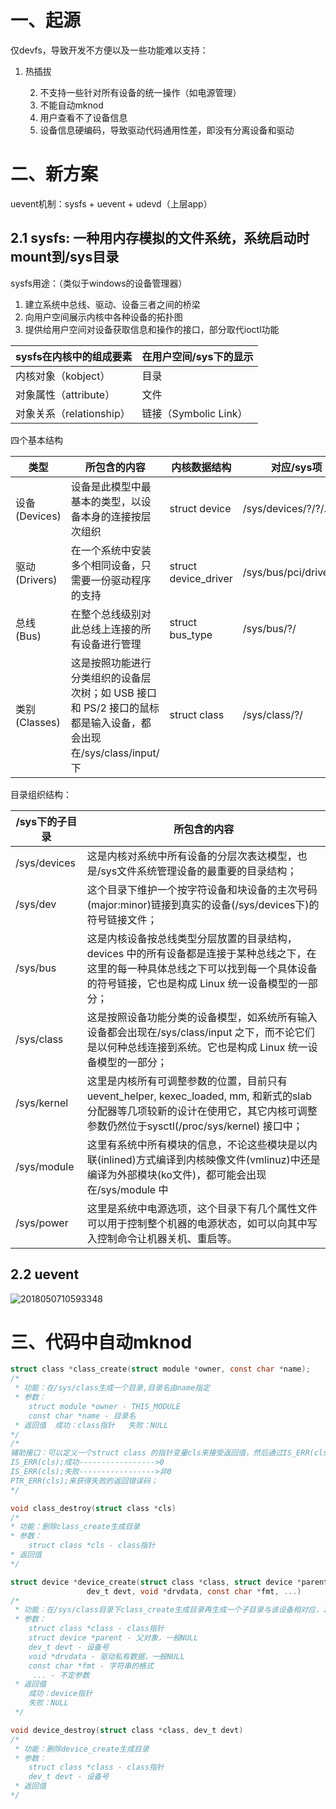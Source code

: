 # 一、起源

仅devfs，导致开发不方便以及一些功能难以支持：

1. 热插拔

 	2. 不支持一些针对所有设备的统一操作（如电源管理）
 	3. 不能自动mknod
 	4. 用户查看不了设备信息
 	5. 设备信息硬编码，导致驱动代码通用性差，即没有分离设备和驱动

# 二、新方案

uevent机制：sysfs + uevent + udevd（上层app）

## 2.1 sysfs: 一种用内存模拟的文件系统，系统启动时mount到/sys目录

sysfs用途：（类似于windows的设备管理器）

1. 建立系统中总线、驱动、设备三者之间的桥梁
2. 向用户空间展示内核中各种设备的拓扑图
3. 提供给用户空间对设备获取信息和操作的接口，部分取代ioctl功能

| **sysfs在内核中的组成要素** | **在用户空间/sys下的显示** |
| --------------------------- | -------------------------- |
| 内核对象（kobject）         | 目录                       |
| 对象属性（attribute）       | 文件                       |
| 对象关系（relationship）    | 链接（Symbolic Link）      |

四个基本结构

| **类型**      | **所包含的内容**                                             | **内核数据结构**     | **对应/sys项**          |
| ------------- | ------------------------------------------------------------ | -------------------- | ----------------------- |
| 设备(Devices) | 设备是此模型中最基本的类型，以设备本身的连接按层次组织       | struct device        | /sys/devices/?/?/.../   |
| 驱动(Drivers) | 在一个系统中安装多个相同设备，只需要一份驱动程序的支持       | struct device_driver | /sys/bus/pci/drivers/?/ |
| 总线(Bus)     | 在整个总线级别对此总线上连接的所有设备进行管理               | struct bus_type      | /sys/bus/?/             |
| 类别(Classes) | 这是按照功能进行分类组织的设备层次树；如 USB 接口和 PS/2 接口的鼠标都是输入设备，都会出现在/sys/class/input/下 | struct class         | /sys/class/?/           |

目录组织结构：

| **/sys下的子目录** | **所包含的内容**                                             |
| ------------------ | ------------------------------------------------------------ |
| /sys/devices       | 这是内核对系统中所有设备的分层次表达模型，也是/sys文件系统管理设备的最重要的目录结构； |
| /sys/dev           | 这个目录下维护一个按字符设备和块设备的主次号码(major:minor)链接到真实的设备(/sys/devices下)的符号链接文件； |
| /sys/bus           | 这是内核设备按总线类型分层放置的目录结构， devices 中的所有设备都是连接于某种总线之下，在这里的每一种具体总线之下可以找到每一个具体设备的符号链接，它也是构成 Linux 统一设备模型的一部分； |
| /sys/class         | 这是按照设备功能分类的设备模型，如系统所有输入设备都会出现在/sys/class/input 之下，而不论它们是以何种总线连接到系统。它也是构成 Linux 统一设备模型的一部分； |
| /sys/kernel        | 这里是内核所有可调整参数的位置，目前只有 uevent_helper, kexec_loaded, mm, 和新式的slab 分配器等几项较新的设计在使用它，其它内核可调整参数仍然位于sysctl(/proc/sys/kernel) 接口中； |
| /sys/module        | 这里有系统中所有模块的信息，不论这些模块是以内联(inlined)方式编译到内核映像文件(vmlinuz)中还是编译为外部模块(ko文件)，都可能会出现在/sys/module 中 |
| /sys/power         | 这里是系统中电源选项，这个目录下有几个属性文件可以用于控制整个机器的电源状态，如可以向其中写入控制命令让机器关机、重启等。 |



## 2.2 uevent

![2018050710593348](.\2018050710593348.gif)





# 三、代码中自动mknod

```c
struct class *class_create(struct module *owner, const char *name);
/*
 * 功能：在/sys/class生成一个目录,目录名由name指定
 * 参数：
	struct module *owner - THIS_MODULE
	const char *name - 目录名
 * 返回值  成功：class指针   失败：NULL
*/
/*
辅助接口：可以定义一个struct class 的指针变量cls来接受返回值，然后通过IS_ERR(cls)判断是否失败；
IS_ERR(cls);成功----------------->0
IS_ERR(cls);失败----------------->非0
PTR_ERR(cls);来获得失败的返回错误码；
*/
```

```c
void class_destroy(struct class *cls)
/*
* 功能：删除class_create生成目录
* 参数：
 	struct class *cls - class指针
* 返回值
*/
```

```c
struct device *device_create(struct class *class, struct device *parent,
			     dev_t devt, void *drvdata, const char *fmt, ...)
/*
 * 功能：在/sys/class目录下class_create生成目录再生成一个子目录与该设备相对应，发uevent让应用程序udevd创建设备文件
 * 参数：
 	struct class *class - class指针
 	struct device *parent - 父对象，一般NULL
 	dev_t devt - 设备号
 	void *drvdata - 驱动私有数据，一般NULL
 	const char *fmt - 字符串的格式
 	 ... - 不定参数
 * 返回值
 	成功：device指针
 	失败：NULL
 */
```

```c
void device_destroy(struct class *class, dev_t devt)
/*
 * 功能：删除device_create生成目录
 * 参数：
 	struct class *class - class指针
 	dev_t devt - 设备号
 * 返回值
*/
```

